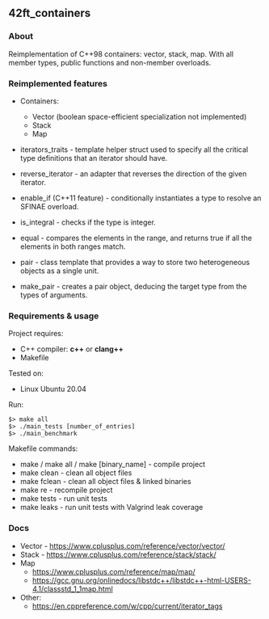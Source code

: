 ## 42ft_containers

### About

Reimplementation of C++98 containers: vector, stack, map. With all member types, public functions and non-member overloads.

### Reimplemented features

* Containers:
  * Vector (boolean space-efficient specialization not implemented)
  * Stack
  * Map


* iterators_traits - template helper struct used to specify all the critical type definitions that an iterator should have.
* reverse_iterator - an adapter that reverses the direction of the given iterator.
* enable_if (C++11 feature) - conditionally instantiates a type to resolve an SFINAE overload.
* is_integral - checks if the type is integer.
* equal - compares the elements in the range, and returns true if all the elements in both ranges match.
* pair - class template that provides a way to store two heterogeneous objects as a single unit.
* make_pair - creates a pair object, deducing the target type from the types of arguments.

### Requirements & usage
Project requires:
* C++ compiler: **c++** or **clang++**
* Makefile

Tested on:
* Linux Ubuntu 20.04

Run:
```
$> make all
$> ./main_tests [number_of_entries]
$> ./main_benchmark
```

Makefile commands:
* make / make all / make \[binary_name\] - compile project
* make clean - clean all object files
* make fclean - clean all object files & linked binaries
* make re - recompile project
* make tests - run unit tests
* make leaks - run unit tests with Valgrind leak coverage

### Docs

* Vector - https://www.cplusplus.com/reference/vector/vector/
* Stack - https://www.cplusplus.com/reference/stack/stack/
* Map
  * https://www.cplusplus.com/reference/map/map/
  * https://gcc.gnu.org/onlinedocs/libstdc++/libstdc++-html-USERS-4.1/classstd_1_1map.html
* Other:
  * https://en.cppreference.com/w/cpp/current/iterator_tags
